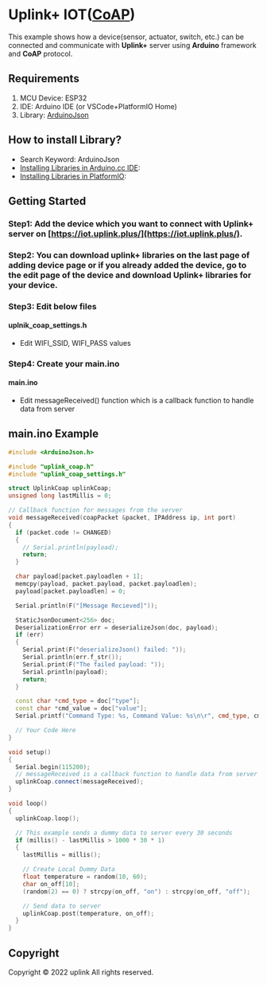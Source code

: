 # Uplink+ IOT([CoAP](https://ko.wikipedia.org/wiki/CoAP))

This example shows how a device(sensor, actuator, switch, etc.) can be connected and communicate with <strong>Uplink+</strong> server using <strong>Arduino</strong> framework and <strong>CoAP</strong> protocol.


## Requirements

1. MCU Device: ESP32
2. IDE: Arduino IDE (or VSCode+PlatformIO Home)
3. Library: [ArduinoJson](https://arduinojson.org/v6/doc/)

## How to install Library?
- Search Keyword: ArduinoJson
- [Installing Libraries in Arduino.cc IDE](https://docs.arduino.cc/software/ide-v1/tutorials/installing-libraries):
- [Installing Libraries in PlatformIO](https://docs.platformio.org/en/latest/librarymanager/index.html):

## Getting Started
### Step1: Add the device which you want to connect with Uplink+ server on [https://iot.uplink.plus/](https://iot.uplink.plus/).

### Step2: You can download uplink+ libraries on the last page of adding device page or if you already added the device,  go to the edit page of the device and download Uplink+ libraries for your device.

### Step3: Edit below files
#### uplnik_coap_settings.h
- Edit WIFI_SSID, WIFI_PASS values

### Step4: Create your main.ino
#### main.ino
- Edit messageReceived() function which is a callback function to handle data from server 

## main.ino Example
```c++
#include <ArduinoJson.h>

#include "uplink_coap.h"
#include "uplink_coap_settings.h"

struct UplinkCoap uplinkCoap;
unsigned long lastMillis = 0;

// Callback function for messages from the server
void messageReceived(coapPacket &packet, IPAddress ip, int port)
{
  if (packet.code != CHANGED)
  {
    // Serial.println(payload);
    return;
  }

  char payload[packet.payloadlen + 1];
  memcpy(payload, packet.payload, packet.payloadlen);
  payload[packet.payloadlen] = 0;

  Serial.println(F("[Message Recieved]"));

  StaticJsonDocument<256> doc;
  DeserializationError err = deserializeJson(doc, payload);
  if (err)
  {
    Serial.print(F("deserializeJson() failed: "));
    Serial.println(err.f_str());
    Serial.print(F("The failed payload: "));
    Serial.println(payload);
    return;
  }

  const char *cmd_type = doc["type"];
  const char *cmd_value = doc["value"];
  Serial.printf("Command Type: %s, Command Value: %s\n\r", cmd_type, cmd_value);

  // Your Code Here
}

void setup()
{
  Serial.begin(115200);
  // messageReceived is a callback function to handle data from server
  uplinkCoap.connect(messageReceived);
}

void loop()
{
  uplinkCoap.loop();

  // This example sends a dummy data to server every 30 seconds
  if (millis() - lastMillis > 1000 * 30 * 1)
  {
    lastMillis = millis();

    // Create Local Dummy Data
    float temperature = random(10, 60);
    char on_off[10];
    (random(2) == 0) ? strcpy(on_off, "on") : strcpy(on_off, "off");

    // Send data to server
    uplinkCoap.post(temperature, on_off);
  }
}
```

## Copyright

Copyright © 2022 uplink All rights reserved.
